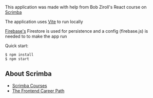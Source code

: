 This application was made with help from Bob Ziroll's React course on [Scrimba](https://scrimba.com/)

The application uses [Vite](https://vitejs.dev/) to run locally

[Firebase's](https://firebase.google.com/) Firestore is used for persistence and a config (firebase.js) is 
needed to to make the app run

Quick start:
```
$ npm install
$ npm start
````

## About Scrimba
- [Scrimba Courses](https://scrimba.com/allcourses)
- [The Frontend Career Path](https://scrimba.com/learn/frontend)

